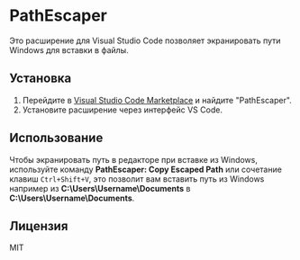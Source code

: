 # PathEscaper

Это расширение для Visual Studio Code позволяет экранировать пути Windows для вставки в файлы.

## Установка

1. Перейдите в [Visual Studio Code Marketplace](https://marketplace.visualstudio.com/vscode) и найдите "PathEscaper".
2. Установите расширение через интерфейс VS Code.

## Использование

Чтобы экранировать путь в редакторе при вставке из Windows, используйте команду **PathEscaper: Copy Escaped Path** или сочетание клавиш `Ctrl+Shift+V`, это позволит вам вставить путь из Windows например из **C:\Users\Username\Documents** в **C:\\Users\\Username\\Documents**.

## Лицензия

MIT

